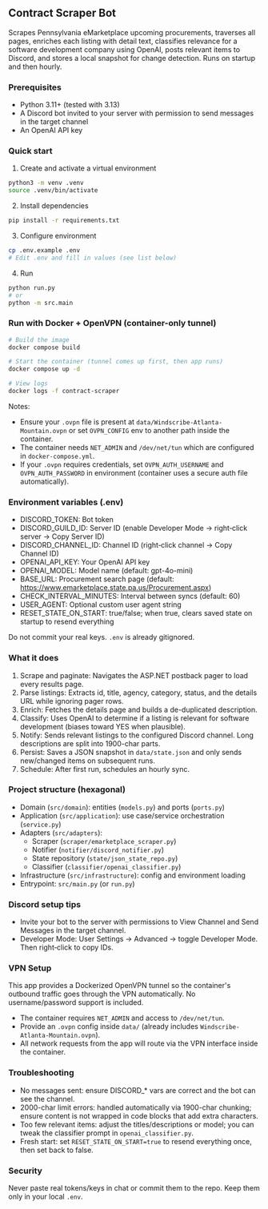 ## Contract Scraper Bot

Scrapes Pennsylvania eMarketplace upcoming procurements, traverses all pages, enriches each listing with detail text, classifies relevance for a software development company using OpenAI, posts relevant items to Discord, and stores a local snapshot for change detection. Runs on startup and then hourly.

### Prerequisites
- Python 3.11+ (tested with 3.13)
- A Discord bot invited to your server with permission to send messages in the target channel
- An OpenAI API key

### Quick start
1) Create and activate a virtual environment
```bash
python3 -m venv .venv
source .venv/bin/activate
```
2) Install dependencies
```bash
pip install -r requirements.txt
```
3) Configure environment
```bash
cp .env.example .env
# Edit .env and fill in values (see list below)
```
4) Run
```bash
python run.py
# or
python -m src.main
```

### Run with Docker + OpenVPN (container-only tunnel)
```bash
# Build the image
docker compose build

# Start the container (tunnel comes up first, then app runs)
docker compose up -d

# View logs
docker logs -f contract-scraper
```
Notes:
- Ensure your `.ovpn` file is present at `data/Windscribe-Atlanta-Mountain.ovpn` or set `OVPN_CONFIG` env to another path inside the container.
- The container needs `NET_ADMIN` and `/dev/net/tun` which are configured in `docker-compose.yml`.
- If your `.ovpn` requires credentials, set `OVPN_AUTH_USERNAME` and `OVPN_AUTH_PASSWORD` in environment (container uses a secure auth file automatically).
### Environment variables (.env)
- DISCORD_TOKEN: Bot token
- DISCORD_GUILD_ID: Server ID (enable Developer Mode → right‑click server → Copy Server ID)
- DISCORD_CHANNEL_ID: Channel ID (right‑click channel → Copy Channel ID)
- OPENAI_API_KEY: Your OpenAI API key
- OPENAI_MODEL: Model name (default: gpt-4o-mini)
- BASE_URL: Procurement search page (default: https://www.emarketplace.state.pa.us/Procurement.aspx)
- CHECK_INTERVAL_MINUTES: Interval between syncs (default: 60)
- USER_AGENT: Optional custom user agent string
- RESET_STATE_ON_START: true/false; when true, clears saved state on startup to resend everything

Do not commit your real keys. `.env` is already gitignored.

### What it does
1) Scrape and paginate: Navigates the ASP.NET postback pager to load every results page.
2) Parse listings: Extracts id, title, agency, category, status, and the details URL while ignoring pager rows.
3) Enrich: Fetches the details page and builds a de-duplicated description.
4) Classify: Uses OpenAI to determine if a listing is relevant for software development (biases toward YES when plausible).
5) Notify: Sends relevant listings to the configured Discord channel. Long descriptions are split into 1900-char parts.
6) Persist: Saves a JSON snapshot in `data/state.json` and only sends new/changed items on subsequent runs.
7) Schedule: After first run, schedules an hourly sync.

### Project structure (hexagonal)
- Domain (`src/domain`): entities (`models.py`) and ports (`ports.py`)
- Application (`src/application`): use case/service orchestration (`service.py`)
- Adapters (`src/adapters`):
  - Scraper (`scraper/emarketplace_scraper.py`)
  - Notifier (`notifier/discord_notifier.py`)
  - State repository (`state/json_state_repo.py`)
  - Classifier (`classifier/openai_classifier.py`)
- Infrastructure (`src/infrastructure`): config and environment loading
- Entrypoint: `src/main.py` (or `run.py`)

### Discord setup tips
- Invite your bot to the server with permissions to View Channel and Send Messages in the target channel.
- Developer Mode: User Settings → Advanced → toggle Developer Mode. Then right‑click to copy IDs.

### VPN Setup
This app provides a Dockerized OpenVPN tunnel so the container's outbound traffic goes through the VPN automatically. No username/password support is included.

- The container requires `NET_ADMIN` and access to `/dev/net/tun`.
- Provide an `.ovpn` config inside `data/` (already includes `Windscribe-Atlanta-Mountain.ovpn`).
- All network requests from the app will route via the VPN interface inside the container.

### Troubleshooting
- No messages sent: ensure DISCORD_* vars are correct and the bot can see the channel.
- 2000-char limit errors: handled automatically via 1900-char chunking; ensure content is not wrapped in code blocks that add extra characters.
- Too few relevant items: adjust the titles/descriptions or model; you can tweak the classifier prompt in `openai_classifier.py`.
- Fresh start: set `RESET_STATE_ON_START=true` to resend everything once, then set back to false.

### Security
Never paste real tokens/keys in chat or commit them to the repo. Keep them only in your local `.env`.
